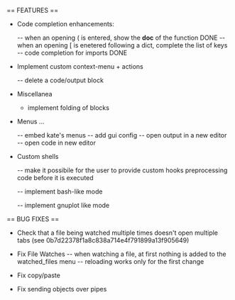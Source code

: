 == FEATURES ==

 - Code completion enhancements:
  
   -- when an opening ( is entered, show the __doc__ of the function DONE
   -- when an opening [ is enetered following a dict, complete the list of keys
   -- code completion for imports DONE

 - Implement custom context-menu + actions
  
   -- delete a code/output block

 - Miscellanea 
   
   - implement folding of blocks

 - Menus ...

   -- embed kate's menus
   -- add gui config
   -- open output in a new editor
   -- open code in new editor

 - Custom shells

   -- make it possibile for the user to provide custom hooks preprocessing code 
      before it is executed

   -- implement bash-like mode

   -- implement gnuplot like mode


== BUG FIXES ==

 -  Check that a file being watched multiple times
     doesn't open multiple tabs (see 0b7d22378f1a8c838a714e4f791899a13f905649)

 -  Fix File Watches
     -- when watching a file, at first nothing is added to the watched_files menu
     -- reloading works only for the first change

 - Fix copy/paste

 - Fix sending objects over pipes


